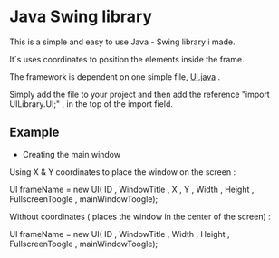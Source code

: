 # Java Swing library

This is a simple and easy to use Java - Swing library i made.

It´s uses coordinates to position the elements inside the frame.


The framework is dependent on one simple file,
[UI.java](https://github.com/Lakerolmaker/Java-Swing-library/blob/master/src/UILibrary/UI.java)
.

Simply add the file to your project and then add the reference "import UILibrary.UI;" ,
in the top of the import field.


## Example

* Creating the main window

Using X & Y coordinates to place the window on the screen :

UI frameName = new UI( ID , WindowTitle , X , Y , Width , Height , FullscreenToogle , mainWindowToogle);

Without coordinates ( places the window in the center of the screen) :

UI frameName = new UI( ID , WindowTitle , Width , Height , FullscreenToogle , mainWindowToogle);
